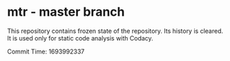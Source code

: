 # mtr - master branch

This repository contains frozen state of the repository.
Its history is cleared. It is used only for static code
analysis with Codacy.

Commit Time: 1693992337